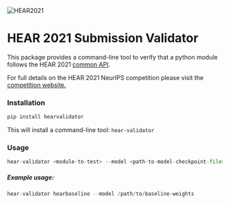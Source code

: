 ![HEAR2021](https://neuralaudio.ai/assets/img/hear-header-sponsor.jpg)
# HEAR 2021 Submission Validator

This package provides a command-line tool to verify that a python module follows the
HEAR 2021 [common API](https://neuralaudio.ai/hear2021-holistic-evaluation-of-audio-representations.html#common-api).

For full details on the HEAR 2021 NeurIPS competition please visit the
[competition website.](https://neuralaudio.ai/hear2021-holistic-evaluation-of-audio-representations.html)

### Installation
```python
pip install hearvalidator
```
This will install a command-line tool: `hear-validator`

### Usage
```python
hear-validator <module-to-test> --model <path-to-model-checkpoint-file>
```
##### Example usage:
```python
hear-validator hearbaseline --model /path/to/baseline-weights
```
